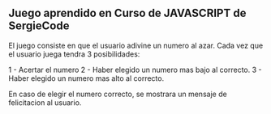 ## Juego aprendido en Curso de JAVASCRIPT de SergieCode
El juego consiste en que el usuario adivine un numero al azar. Cada vez que el usuario juega tendra 3 posibilidades:

1 - Acertar el numero
2 - Haber elegido un numero mas bajo al correcto.
3 - Haber elegido un numero mas alto al correcto.

En caso de elegir el numero correcto, se mostrara un mensaje de felicitacion al usuario.